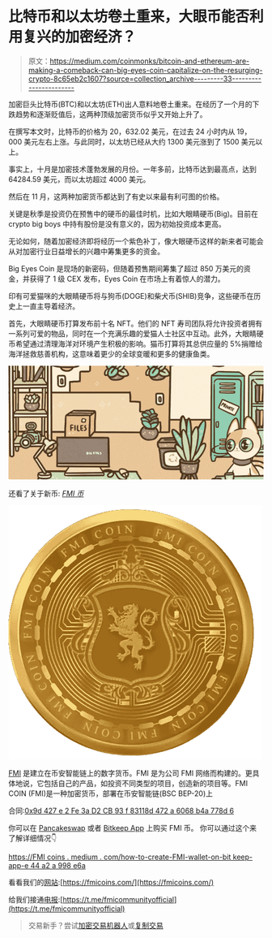 # 比特币和以太坊卷土重来，大眼币能否利用复兴的加密经济？

> 原文：<https://medium.com/coinmonks/bitcoin-and-ethereum-are-making-a-comeback-can-big-eyes-coin-capitalize-on-the-resurging-crypto-8c65eb2c1607?source=collection_archive---------33----------------------->

加密巨头比特币(BTC)和以太坊(ETH)出人意料地卷土重来。在经历了一个月的下跌趋势和逐渐贬值后，这两种顶级加密货币似乎又开始上升了。

在撰写本文时，比特币的价格为 20，632.02 美元，在过去 24 小时内从 19，000 美元左右上涨。与此同时，以太坊已经从大约 1300 美元涨到了 1500 美元以上。

事实上，十月是加密技术蓬勃发展的月份。一年多前，比特币达到最高点，达到 64284.59 美元，而以太坊超过 4000 美元。

然后在 11 月，这两种加密货币都达到了有史以来最有利可图的价格。

关键是秋季是投资仍在预售中的硬币的最佳时机，比如大眼睛硬币(Big)。目前在 crypto big boys 中持有股份是没有意义的，因为初始投资成本更高。

无论如何，随着加密经济即将经历一个紫色补丁，像大眼硬币这样的新来者可能会从对加密行业日益增长的兴趣中筹集更多的资金。

Big Eyes Coin 是现场的新密码，但随着预售期间筹集了超过 850 万美元的资金，并获得了 1 级 CEX 发布，Eyes Coin 在市场上有着惊人的潜力。

印有可爱猫咪的大眼睛硬币将与狗币(DOGE)和柴犬币(SHIB)竞争，这些硬币在历史上一直主导着经济。

首先，大眼睛硬币打算发布前十名 NFT。他们的 NFT 寿司团队将允许投资者拥有一系列可爱的物品，同时在一个充满乐趣的爱猫人士社区中互动。此外，大眼睛硬币希望通过清理海洋对环境产生积极的影响。猫币打算将其总供应量的 5%捐赠给海洋拯救慈善机构，这意味着更少的全球变暖和更多的健康鱼类。

![](img/487e67a99e6d526f3dad62059b2ba209.png)

还看了关于新币: [*FMI 币*](http://www.fmicoins.com/)

![](img/3878a7c23092fbb2651b301b1c9cacbe.png)

[FMI](http://www.fmicoins.com/) 是建立在币安智能链上的数字货币。FMI 是为公司 FMI 网络而构建的。更具体地说，它包括自己的产品，如投资不同类型的项目，创造新的项目等。FMI COIN (FMI)是一种加密货币，部署在币安智能链(BSC BEP-20)上

合同:[0x9d 427 e 2 Fe 3a D2 CB 93 f 83118d 472 a 6068 b4a 778d 6](https://bscscan.com/token/0x9d427E2fe3ad2Cb93F83118d472A6068B4a778D6)

你可以在 [Pancakeswap](https://pancakeswap.finance/) 或者 [Bitkeep App](https://bitkeep.com/download) 上购买 FMI 币。
你可以通过这个来了解详细情况👇

[https://FMI coins . medium . com/how-to-create-FMI-wallet-on-bit keep-app-e 44 a2 a 998 e6a](https://fmicoins.medium.com/how-to-create-fmi-wallet-on-bitkeep-app-e44a2a998e6a)

看看我们的[网站](http://www.fmicoins.com/):[https://fmicoins.com/](https://fmicoins.com/)

给我们接通[电报](https://t.me/fmicommunityofficial):[https://t.me/fmicommunityofficial](https://t.me/fmicommunityofficial)

> 交易新手？尝试[加密交易机器人](/coinmonks/crypto-trading-bot-c2ffce8acb2a)或[复制交易](/coinmonks/top-10-crypto-copy-trading-platforms-for-beginners-d0c37c7d698c)